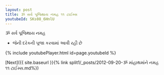 ```yaml
---
layout: post
title: ૐ સર્વ પૂજિથાય નમહ ૧૧ ટાઈમ્સ
youtubeId: SKs08_6HnlU
---
```

 
 
 ૐ સર્વ પૂજિથાય નમહ  
 
 -  જેની દરેકની પૂજા કરવામાં આવી રહી છે 
 
  
 
  
 
 
 
 
 
 


{% include youtubePlayer.html id=page.youtubeId %}
 
[Next]({{ site.baseurl }}{% link  split1/_posts/2012-09-20-ૐ માંહાથમાંને નમહ ૧૧ ટાઈમ્સ.md%})
 
